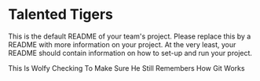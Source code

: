 # Talented Tigers
This is the default README of your team's project. Please replace this by a README with more information on your project. At the very least, your README should contain information on how to set-up and run your project.

This Is Wolfy Checking To Make Sure He Still Remembers How Git Works
